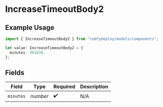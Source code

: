 # IncreaseTimeoutBody2

## Example Usage

```typescript
import { IncreaseTimeoutBody2 } from "comfydeploy/models/components";

let value: IncreaseTimeoutBody2 = {
  minutes: 981830,
};
```

## Fields

| Field              | Type               | Required           | Description        |
| ------------------ | ------------------ | ------------------ | ------------------ |
| `minutes`          | *number*           | :heavy_check_mark: | N/A                |